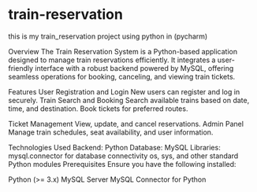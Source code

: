 # train-reservation
this is my train_reservation project using python in (pycharm)

Overview
The Train Reservation System is a Python-based application designed to manage train reservations efficiently. It integrates a user-friendly interface with a robust backend powered by MySQL, offering seamless operations for booking, canceling, and viewing train tickets.

Features
        User Registration and Login
        New users can register and log in securely.
        Train Search and Booking
        Search available trains based on date, time, and destination.
         Book tickets for preferred routes.

Ticket Management
         View, update, and cancel reservations.
Admin Panel
         Manage train schedules, seat availability, and user information.

Technologies Used
         Backend: Python
         Database: MySQL
Libraries:
         mysql.connector for database connectivity
         os, sys, and other standard Python modules
Prerequisites
         Ensure you have the following installed:

Python (>= 3.x)
MySQL Server
MySQL Connector for Python
